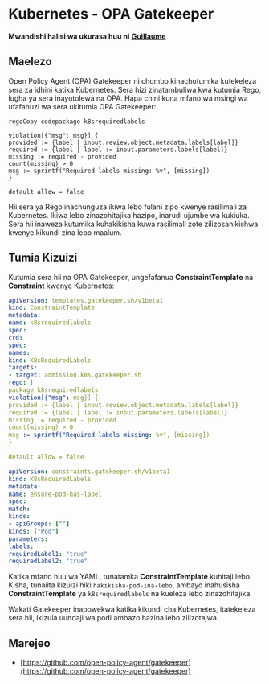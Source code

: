 # Kubernetes - OPA Gatekeeper

**Mwandishi halisi wa ukurasa huu ni** [**Guillaume**](https://www.linkedin.com/in/guillaume-chapela-ab4b9a196)

## Maelezo

Open Policy Agent (OPA) Gatekeeper ni chombo kinachotumika kutekeleza sera za idhini katika Kubernetes. Sera hizi zinatambuliwa kwa kutumia Rego, lugha ya sera inayotolewa na OPA. Hapa chini kuna mfano wa msingi wa ufafanuzi wa sera ukitumia OPA Gatekeeper:
```rego
regoCopy codepackage k8srequiredlabels

violation[{"msg": msg}] {
provided := {label | input.review.object.metadata.labels[label]}
required := {label | label := input.parameters.labels[label]}
missing := required - provided
count(missing) > 0
msg := sprintf("Required labels missing: %v", [missing])
}

default allow = false
```
Hii sera ya Rego inachunguza ikiwa lebo fulani zipo kwenye rasilimali za Kubernetes. Ikiwa lebo zinazohitajika hazipo, inarudi ujumbe wa kukiuka. Sera hii inaweza kutumika kuhakikisha kuwa rasilimali zote zilizosanikishwa kwenye kikundi zina lebo maalum.

## Tumia Kizuizi

Kutumia sera hii na OPA Gatekeeper, ungefafanua **ConstraintTemplate** na **Constraint** kwenye Kubernetes:
```yaml
apiVersion: templates.gatekeeper.sh/v1beta1
kind: ConstraintTemplate
metadata:
name: k8srequiredlabels
spec:
crd:
spec:
names:
kind: K8sRequiredLabels
targets:
- target: admission.k8s.gatekeeper.sh
rego: |
package k8srequiredlabels
violation[{"msg": msg}] {
provided := {label | input.review.object.metadata.labels[label]}
required := {label | label := input.parameters.labels[label]}
missing := required - provided
count(missing) > 0
msg := sprintf("Required labels missing: %v", [missing])
}

default allow = false
```

```yaml
apiVersion: constraints.gatekeeper.sh/v1beta1
kind: K8sRequiredLabels
metadata:
name: ensure-pod-has-label
spec:
match:
kinds:
- apiGroups: [""]
kinds: ["Pod"]
parameters:
labels:
requiredLabel1: "true"
requiredLabel2: "true"
```
Katika mfano huu wa YAML, tunatamka **ConstraintTemplate** kuhitaji lebo. Kisha, tunaiita kizuizi hiki `hakikisha-pod-ina-lebo`, ambayo inahusisha **ConstraintTemplate** ya `k8srequiredlabels` na kueleza lebo zinazohitajika.

Wakati Gatekeeper inapowekwa katika kikundi cha Kubernetes, itatekeleza sera hii, ikizuia uundaji wa podi ambazo hazina lebo zilizotajwa.

## Marejeo

* [https://github.com/open-policy-agent/gatekeeper](https://github.com/open-policy-agent/gatekeeper)
